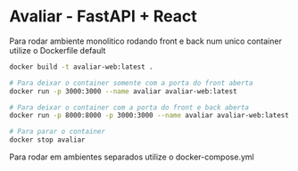 # Avaliar - FastAPI + React

Para rodar ambiente monolitico rodando front e back num unico container utilize o Dockerfile default

```bash
docker build -t avaliar-web:latest .

# Para deixar o container somente com a porta do front aberta
docker run -p 3000:3000 --name avaliar avaliar-web:latest

# Para deixar o container com a porta do front e back aberta
docker run -p 8000:8000 -p 3000:3000 --name avaliar avaliar-web:latest

# Para parar o container 
docker stop avaliar
```

Para rodar em ambientes separados utilize o docker-compose.yml
